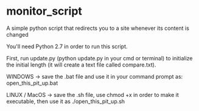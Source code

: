 # monitor_script
A simple python script that redirects you to a site whenever its content is changed

You'll need Python 2.7 in order to run this script.

First, run update.py (python update.py in your cmd or terminal) to initialize the initial length (it will create a text file called compare.txt).

WINDOWS -> save the .bat file and use it in your command prompt as: open_this_pit_up.bat

LINUX / MacOS -> save the .sh file, use chmod +x in order to make it executable, then use it as ./open_this_pit_up.sh
